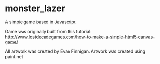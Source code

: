 # monster_lazer
A simple game based in Javascript

[](http://i.imgur.com/k2m6qJS.png)

Game was originally built from this tutorial: http://www.lostdecadegames.com/how-to-make-a-simple-html5-canvas-game/

All artwork was created by Evan Finnigan.
Artwork was created using paint.net
